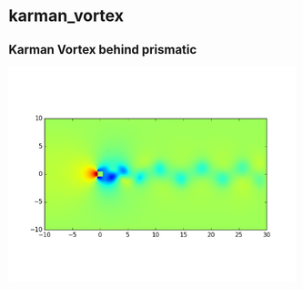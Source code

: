 # karman_vortex
## Karman Vortex behind prismatic
![result](https://github.com/cagalliorb/karman_vortex/blob/media/anim.gif)
